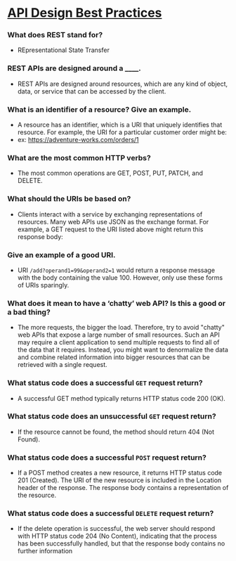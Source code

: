 # [API Design Best Practices](https://learn.microsoft.com/en-us/azure/architecture/best-practices/api-design)


### What does REST stand for?
* REpresentational State Transfer

### REST APIs are designed around a ____.
* REST APIs are designed around resources, which are any kind of object, data, or service that can be accessed by the client.


### What is an identifier of a resource? Give an example.
* A resource has an identifier, which is a URI that uniquely identifies that resource. For example, the URI for a particular customer order might be:
* ex: https://adventure-works.com/orders/1


### What are the most common HTTP verbs?
* The most common operations are GET, POST, PUT, PATCH, and DELETE. 

### What should the URIs be based on?
* Clients interact with a service by exchanging representations of resources. Many web APIs use JSON as the exchange format. For example, a GET request to the URI listed above might return this response body:

### Give an example of a good URI.
* URI `/add?operand1=99&operand2=1` would return a response message with the body containing the value 100. However, only use these forms of URIs sparingly.

### What does it mean to have a ‘chatty’ web API? Is this a good or a bad thing?
* The more requests, the bigger the load. Therefore, try to avoid "chatty" web APIs that expose a large number of small resources. Such an API may require a client application to send multiple requests to find all of the data that it requires. Instead, you might want to denormalize the data and combine related information into bigger resources that can be retrieved with a single request.

### What status code does a successful `GET` request return?
* A successful GET method typically returns HTTP status code 200 (OK).

### What status code does an unsuccessful `GET` request return?
* If the resource cannot be found, the method should return 404 (Not Found).

### What status code does a successful `POST` request return?
* If a POST method creates a new resource, it returns HTTP status code 201 (Created). The URI of the new resource is included in the Location header of the response. The response body contains a representation of the resource.

### What status code does a successful `DELETE` request return?
* If the delete operation is successful, the web server should respond with HTTP status code 204 (No Content), indicating that the process has been successfully handled, but that the response body contains no further information
